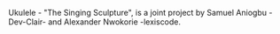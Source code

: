 <!-- ukulele -->

Ukulele - "The Singing Sculpture", is a joint project by Samuel Aniogbu -Dev-Clair- and Alexander Nwokorie -lexiscode.
